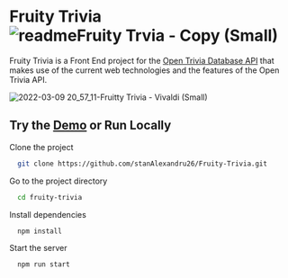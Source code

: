 
# Fruity Trivia ![readmeFruity Trvia - Copy (Small)](https://user-images.githubusercontent.com/82659584/157518463-399773bc-debc-4e4a-8c58-df759e57a303.png)



Fruity Trivia is a Front End project for the [Open Trivia Database API](https://opentdb.com/api_config.php) that makes use of the current web technologies and the features of the Open Trivia API.


![2022-03-09 20_57_11-Fruitty Trivia - Vivaldi (Small)](https://user-images.githubusercontent.com/82659584/157518994-70a89fc3-98f2-49c9-ac91-ff0c48ffc62d.png)

## Try the [Demo](https://fruity-trivia.netlify.app) or Run Locally 




Clone the project

```bash
  git clone https://github.com/stanAlexandru26/Fruity-Trivia.git
```

Go to the project directory

```bash
  cd fruity-trivia
```

Install dependencies

```bash
  npm install
```

Start the server

```bash
  npm run start
```

